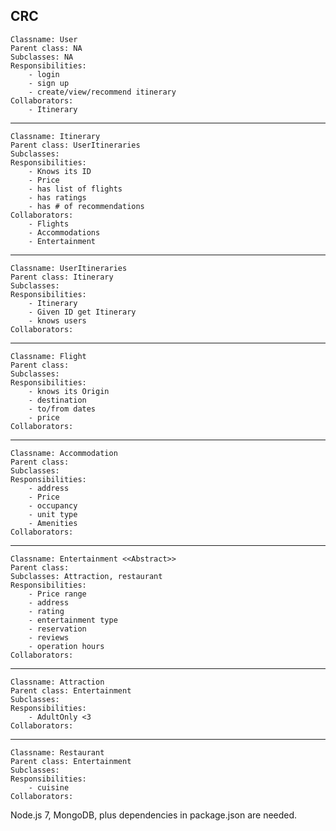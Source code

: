 ## CRC

    Classname: User
    Parent class: NA
    Subclasses: NA
    Responsibilities: 
        - login 
        - sign up
        - create/view/recommend itinerary
    Collaborators: 
        - Itinerary

-----------------------------------------------

    Classname: Itinerary
    Parent class: UserItineraries
    Subclasses: 
    Responsibilities: 
        - Knows its ID
        - Price
        - has list of flights
        - has ratings
        - has # of recommendations
    Collaborators: 
        - Flights
        - Accommodations
        - Entertainment

-----------------------------------------------
 
    Classname: UserItineraries
    Parent class: Itinerary
    Subclasses:
    Responsibilities:
        - Itinerary
        - Given ID get Itinerary
        - knows users
    Collaborators: 
 
-----------------------------------------------

    Classname: Flight
    Parent class:
    Subclasses:
    Responsibilities:
        - knows its Origin
        - destination
        - to/from dates
        - price
    Collaborators:

-----------------------------------------------
 
    Classname: Accommodation
    Parent class:
    Subclasses:
    Responsibilities:
        - address
        - Price
        - occupancy
        - unit type
        - Amenities
    Collaborators:
 
-----------------------------------------------

    Classname: Entertainment <<Abstract>>
    Parent class:
    Subclasses: Attraction, restaurant
    Responsibilities: 
        - Price range
        - address
        - rating
        - entertainment type
        - reservation
        - reviews
        - operation hours
    Collaborators:

-----------------------------------------------

    Classname: Attraction
    Parent class: Entertainment
    Subclasses:
    Responsibilities:
        - AdultOnly <3
    Collaborators:

-----------------------------------------------

    Classname: Restaurant
    Parent class: Entertainment
    Subclasses:
    Responsibilities:
        - cuisine
    Collaborators:


Node.js 7, MongoDB, plus dependencies in package.json are needed.
